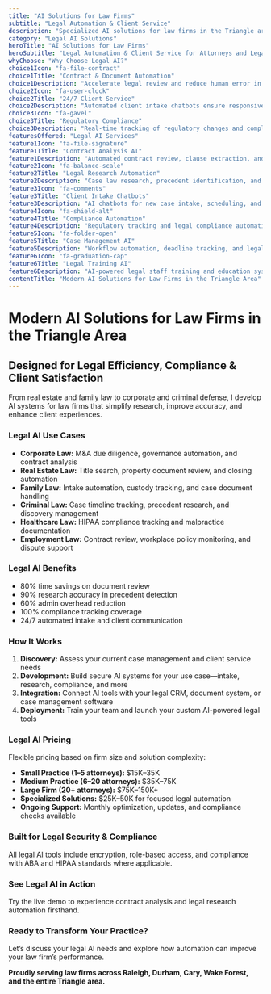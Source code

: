 ```yaml
---
title: "AI Solutions for Law Firms"
subtitle: "Legal Automation & Client Service"
description: "Specialized AI solutions for law firms in the Triangle area. From document automation and case management to client intake and compliance. Built for legal practices and attorneys."
category: "Legal AI Solutions"
heroTitle: "AI Solutions for Law Firms"
heroSubtitle: "Legal Automation & Client Service for Attorneys and Legal Practices"
whyChoose: "Why Choose Legal AI?"
choice1Icon: "fa-file-contract"
choice1Title: "Contract & Document Automation"
choice1Description: "Accelerate legal review and reduce human error in legal documents with AI-powered analysis"
choice2Icon: "fa-user-clock"
choice2Title: "24/7 Client Service"
choice2Description: "Automated client intake chatbots ensure responsiveness—even outside of business hours"
choice3Icon: "fa-gavel"
choice3Title: "Regulatory Compliance"
choice3Description: "Real-time tracking of regulatory changes and compliance requirements for your legal practice"
featuresOffered: "Legal AI Services"
feature1Icon: "fa-file-signature"
feature1Title: "Contract Analysis AI"
feature1Description: "Automated contract review, clause extraction, and legal risk identification"
feature2Icon: "fa-balance-scale"
feature2Title: "Legal Research Automation"
feature2Description: "Case law research, precedent identification, and citation generation"
feature3Icon: "fa-comments"
feature3Title: "Client Intake Chatbots"
feature3Description: "AI chatbots for new case intake, scheduling, and pre-screening"
feature4Icon: "fa-shield-alt"
feature4Title: "Compliance Automation"
feature4Description: "Regulatory tracking and legal compliance automation"
feature5Icon: "fa-folder-open"
feature5Title: "Case Management AI"
feature5Description: "Workflow automation, deadline tracking, and legal document organization"
feature6Icon: "fa-graduation-cap"
feature6Title: "Legal Training AI"
feature6Description: "AI-powered legal staff training and education systems"
contentTitle: "Modern AI Solutions for Law Firms in the Triangle Area"
---
```


# Modern AI Solutions for Law Firms in the Triangle Area

## Designed for Legal Efficiency, Compliance & Client Satisfaction

From real estate and family law to corporate and criminal defense, I develop AI systems for law firms that simplify research, improve accuracy, and enhance client experiences.

### Legal AI Use Cases

- **Corporate Law:** M&A due diligence, governance automation, and contract analysis  
- **Real Estate Law:** Title search, property document review, and closing automation  
- **Family Law:** Intake automation, custody tracking, and case document handling  
- **Criminal Law:** Case timeline tracking, precedent research, and discovery management  
- **Healthcare Law:** HIPAA compliance tracking and malpractice documentation  
- **Employment Law:** Contract review, workplace policy monitoring, and dispute support  

### Legal AI Benefits

- 80% time savings on document review  
- 90% research accuracy in precedent detection  
- 60% admin overhead reduction  
- 100% compliance tracking coverage  
- 24/7 automated intake and client communication  

### How It Works

1. **Discovery:** Assess your current case management and client service needs  
2. **Development:** Build secure AI systems for your use case—intake, research, compliance, and more  
3. **Integration:** Connect AI tools with your legal CRM, document system, or case management software  
4. **Deployment:** Train your team and launch your custom AI-powered legal tools  

### Legal AI Pricing

Flexible pricing based on firm size and solution complexity:

- **Small Practice (1–5 attorneys):** $15K–35K  
- **Medium Practice (6–20 attorneys):** $35K–75K  
- **Large Firm (20+ attorneys):** $75K–150K+  
- **Specialized Solutions:** $25K–50K for focused legal automation  
- **Ongoing Support:** Monthly optimization, updates, and compliance checks available  

### Built for Legal Security & Compliance

All legal AI tools include encryption, role-based access, and compliance with ABA and HIPAA standards where applicable.

### See Legal AI in Action

Try the live demo to experience contract analysis and legal research automation firsthand.

### Ready to Transform Your Practice?

Let’s discuss your legal AI needs and explore how automation can improve your law firm’s performance.

**Proudly serving law firms across Raleigh, Durham, Cary, Wake Forest, and the entire Triangle area.**
